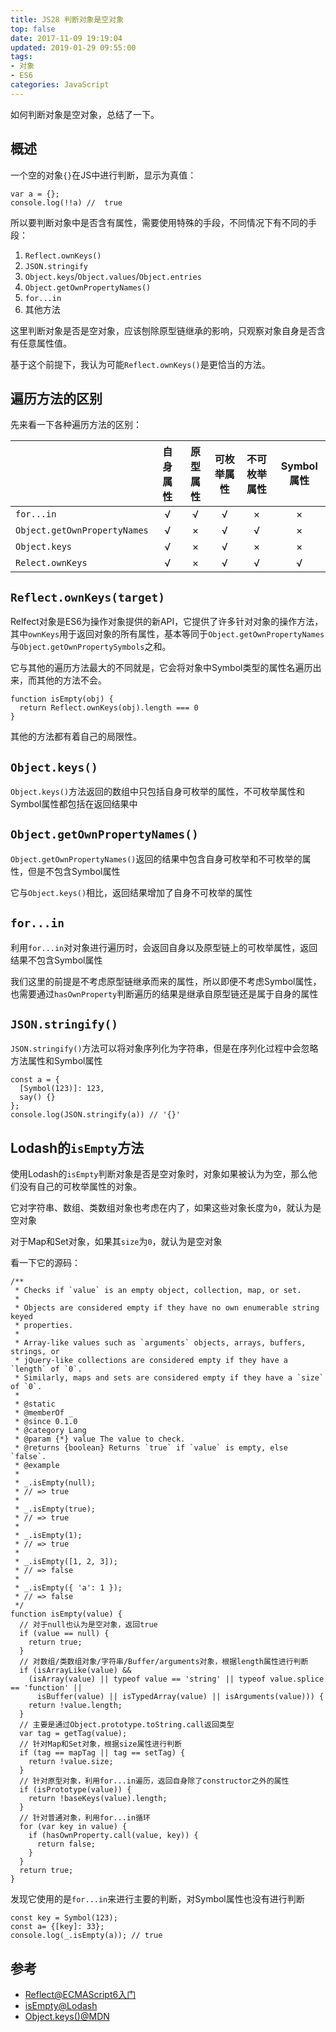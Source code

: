 ```yaml
---
title: JS28 判断对象是空对象
top: false
date: 2017-11-09 19:19:04
updated: 2019-01-29 09:55:00
tags:
- 对象
- ES6
categories: JavaScript
---
```


如何判断对象是空对象，总结了一下。

<!-- more -->

## 概述

一个空的对象`{}`在JS中进行判断，显示为真值：

```JS
var a = {};
console.log(!!a) //  true
```
所以要判断对象中是否含有属性，需要使用特殊的手段，不同情况下有不同的手段：

1. `Reflect.ownKeys()`
2. `JSON.stringify`
3. `Object.keys`/`Object.values`/`Object.entries`
4. `Object.getOwnPropertyNames()`
5. `for...in`
6. 其他方法

这里判断对象是否是空对象，应该刨除原型链继承的影响，只观察对象自身是否含有任意属性值。

基于这个前提下，我认为可能`Reflect.ownKeys()`是更恰当的方法。

## 遍历方法的区别

先来看一下各种遍历方法的区别：

|                            |   自身属性 | 原型属性   |  可枚举属性  |  不可枚举属性  | Symbol属性
|           ---              |    :---:   |    :---:   |     :---:    |      :---:     |    :---:   
|`for...in`                  |      √     |      √     |       √      |        ×       |      ×   
|`Object.getOwnPropertyNames`|      √     |      ×     |       √      |        √       |      ×   
|`Object.keys`               |      √     |      ×     |       √      |        ×       |      ×   
|`Relect.ownKeys`             |      √     |      ×     |       √      |        √       |      √   

## `Reflect.ownKeys(target)`

Relfect对象是ES6为操作对象提供的新API，它提供了许多针对对象的操作方法，其中`ownKeys`用于返回对象的所有属性，基本等同于`Object.getOwnPropertyNames`与`Object.getOwnPropertySymbols`之和。

它与其他的遍历方法最大的不同就是，它会将对象中Symbol类型的属性名遍历出来，而其他的方法不会。

```JS
function isEmpty(obj) {
  return Reflect.ownKeys(obj).length === 0
}
```
其他的方法都有着自己的局限性。

## `Object.keys()`

`Object.keys()`方法返回的数组中只包括自身可枚举的属性，不可枚举属性和Symbol属性都包括在返回结果中

## `Object.getOwnPropertyNames()`

`Object.getOwnPropertyNames()`返回的结果中包含自身可枚举和不可枚举的属性，但是不包含Symbol属性

它与`Object.keys()`相比，返回结果增加了自身不可枚举的属性


## `for...in`

利用`for...in`对对象进行遍历时，会返回自身以及原型链上的可枚举属性，返回结果不包含Symbol属性

我们这里的前提是不考虑原型链继承而来的属性，所以即便不考虑Symbol属性，也需要通过`hasOwnProperty`判断遍历的结果是继承自原型链还是属于自身的属性


## `JSON.stringify()`

`JSON.stringify()`方法可以将对象序列化为字符串，但是在序列化过程中会忽略方法属性和Symbol属性

```JS
const a = {
  [Symbol(123)]: 123,
  say() {}
};
console.log(JSON.stringify(a)) // '{}'
```

## Lodash的`isEmpty`方法

使用Lodash的`isEmpty`判断对象是否是空对象时，对象如果被认为为空，那么他们没有自己的可枚举属性的对象。 

它对字符串、数组、类数组对象也考虑在内了，如果这些对象长度为`0`，就认为是空对象

对于Map和Set对象，如果其`size`为`0`，就认为是空对象

看一下它的源码：

```JS
/**
 * Checks if `value` is an empty object, collection, map, or set.
 *
 * Objects are considered empty if they have no own enumerable string keyed
 * properties.
 *
 * Array-like values such as `arguments` objects, arrays, buffers, strings, or
 * jQuery-like collections are considered empty if they have a `length` of `0`.
 * Similarly, maps and sets are considered empty if they have a `size` of `0`.
 *
 * @static
 * @memberOf _
 * @since 0.1.0
 * @category Lang
 * @param {*} value The value to check.
 * @returns {boolean} Returns `true` if `value` is empty, else `false`.
 * @example
 *
 * _.isEmpty(null);
 * // => true
 *
 * _.isEmpty(true);
 * // => true
 *
 * _.isEmpty(1);
 * // => true
 *
 * _.isEmpty([1, 2, 3]);
 * // => false
 *
 * _.isEmpty({ 'a': 1 });
 * // => false
 */
function isEmpty(value) {
  // 对于null也认为是空对象，返回true
  if (value == null) {
    return true;
  }
  // 对数组/类数组对象/字符串/Buffer/arguments对象，根据length属性进行判断
  if (isArrayLike(value) &&
    (isArray(value) || typeof value == 'string' || typeof value.splice == 'function' ||
      isBuffer(value) || isTypedArray(value) || isArguments(value))) {
    return !value.length;
  }
  // 主要是通过Object.prototype.toString.call返回类型
  var tag = getTag(value);
  // 针对Map和Set对象，根据size属性进行判断
  if (tag == mapTag || tag == setTag) {
    return !value.size;
  }
  // 针对原型对象，利用for...in遍历，返回自身除了constructor之外的属性
  if (isPrototype(value)) {
    return !baseKeys(value).length;
  }
  // 针对普通对象，利用for...in循环
  for (var key in value) {
    if (hasOwnProperty.call(value, key)) {
      return false;
    }
  }
  return true;
}
```
发现它使用的是`for...in`来进行主要的判断，对Symbol属性也没有进行判断

```JS
const key = Symbol(123);
const a= {[key]: 33};
console.log(_.isEmpty(a)); // true
```

## 参考
- [Reflect@ECMAScript6入门](http://es6.ruanyifeng.com/#docs/reflect)
- [isEmpty@Lodash](https://www.lodashjs.com/docs/4.17.5.html#isEmpty)
- [Object.keys()@MDN](https://developer.mozilla.org/zh-CN/docs/Web/JavaScript/Reference/Global_Objects/Object/keys)
